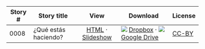 Story #  | Story title | View | Download | License
-------- | -----------  |:-------:| ---------------- | -------
0008 | ¿Qué estás haciendo? | [HTML](https://global-asp.github.io/stories/es/0008_qué-estás-haciendo.html) · <a href="https://global-asp.github.io/stories/es/0008_qué-estás-haciendo_slides.html" target="_blank">Slideshow</a> | ![](https://avatars0.githubusercontent.com/u/559357?v=3&s=24) [Dropbox](https://www.dropbox.com/s/7ybh97ds8bsztnx/es.zip) · ![](https://cloud.githubusercontent.com/assets/9295750/9473522/1d6fdde4-4b10-11e5-98f5-aa6c6b04a08e.png) [Google Drive](https://drive.google.com/file/d/0B59ZADK9Esbsd0ZxRnBQdWdwZlE/view?usp=sharing) | [CC-BY](https://creativecommons.org/licenses/by/3.0/)
